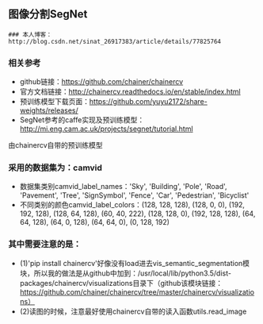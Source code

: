 ## 图像分割SegNet
    ### 本人博客：http://blog.csdn.net/sinat_26917383/article/details/77825764

### 相关参考
- github链接：https://github.com/chainer/chainercv
- 官方文档链接：http://chainercv.readthedocs.io/en/stable/index.html
- 预训练模型下载页面：https://github.com/yuyu2172/share-weights/releases/
- SegNet参考的caffe实现及预训练模型：http://mi.eng.cam.ac.uk/projects/segnet/tutorial.html


由chainercv自带的预训练模型


### 采用的数据集为：camvid

- 数据集类别camvid_label_names：'Sky',  'Building',  'Pole',  'Road',  'Pavement',  'Tree',  'SignSymbol',  'Fence',  'Car',  'Pedestrian',  'Bicyclist'
- 不同类别的颜色camvid_label_colors：(128, 128, 128),  (128, 0, 0),  (192, 192, 128),  (128, 64, 128),  (60, 40, 222),  (128, 128, 0),  (192, 128, 128),  (64, 64, 128),  (64, 0, 128),  (64, 64, 0),  (0, 128, 192)


### 其中需要注意的是：

- (1)'pip install chainercv'好像没有load进去vis_semantic_segmentation模块，所以我的做法是从github中加到：/usr/local/lib/python3.5/dist-packages/chainercv/visualizations目录下（github该模块链接：https://github.com/chainer/chainercv/tree/master/chainercv/visualizations）
- (2)读图的时候，注意最好使用chainercv自带的读入函数utils.read_image
